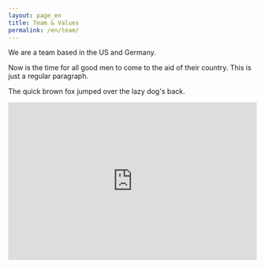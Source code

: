 ```yaml
---
layout: page_en
title: Team & Values
permalink: /en/team/
---
```

<style>.page-link.team { border-color:#FF7043; }</style>

We are a team based in the US and Germany.

Now is the time for all good men to come to
the aid of their country. This is just a
regular paragraph.

The quick brown fox jumped over the lazy
dog's back.

<iframe style="border:none;" src="https://mapsengine.google.com/map/u/1/embed?mid=z2yDS9k1bl68.kfYtH_vdU_SM" width="100%" height="320"></iframe>
